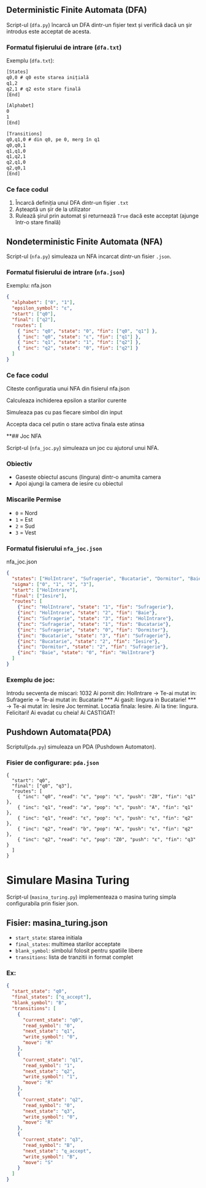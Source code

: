 ## Deterministic Finite Automata (DFA)

Script-ul (`dfa.py`) încarcă un DFA dintr-un fișier text și verifică dacă un șir introdus este acceptat de acesta.

### Formatul fișierului de intrare (`dfa.txt`)
Exemplu (`dfa.txt`):
```txt
[States]
q0,0 # q0 este starea inițială
q1,2
q2,1 # q2 este stare finală
[End]

[Alphabet]
0
1
[End]

[Transitions]
q0,q1,0 # din q0, pe 0, merg în q1
q0,q0,1
q1,q1,0
q1,q2,1
q2,q1,0
q2,q0,1
[End]
```
### Ce face codul

1. Încarcă definiția unui DFA dintr-un fișier `.txt`
2. Așteaptă un șir de la utilizator
3. Rulează șirul prin automat și returnează `True` dacă este acceptat (ajunge într-o stare finală)

## Nondeterministic Finite Automata (NFA)

Script-ul (`nfa.py`) simuleaza un NFA incarcat dintr-un fisier `.json`.

### Formatul fisierului de intrare (`nfa.json`)

Exemplu:
nfa.json
```json
{
  "alphabet": ["0", "1"],
  "epsilon_symbol": "ε",
  "start": ["q0"],
  "final": ["q2"],
  "routes": [
    { "inc": "q0", "state": "0", "fin": ["q0", "q1"] },
    { "inc": "q0", "state": "ε", "fin": ["q1"] },
    { "inc": "q1", "state": "1", "fin": ["q2"] },
    { "inc": "q2", "state": "0", "fin": ["q2"] }
  ]
}
```
### Ce face codul
Citeste configuratia unui NFA din fisierul nfa.json

Calculeaza inchiderea epsilon a starilor curente

Simuleaza pas cu pas fiecare simbol din input

Accepta daca cel putin o stare activa finala este atinsa


**## Joc NFA

Script-ul (`nfa_joc.py`) simuleaza un joc cu ajutorul unui NFA.

### Obiectiv
- Gaseste obiectul ascuns (lingura) dintr-o anumita camera
- Apoi ajungi la camera de iesire cu obiectul

### Miscarile Permise
- `0` = Nord
- `1` = Est
- `2` = Sud
- `3` = Vest

### Formatul fisierului `nfa_joc.json`

nfa_joc.json
```json
{
  "states": ["HolIntrare", "Sufragerie", "Bucatarie", "Dormitor", "Baie", "Iesire"],
  "sigma": ["0", "1", "2", "3"],
  "start": ["HolIntrare"],
  "final": ["Iesire"],
  "routes": [
    {"inc": "HolIntrare", "state": "1", "fin": "Sufragerie"},
    {"inc": "HolIntrare", "state": "2", "fin": "Baie"},
    {"inc": "Sufragerie", "state": "3", "fin": "HolIntrare"},
    {"inc": "Sufragerie", "state": "1", "fin": "Bucatarie"},
    {"inc": "Sufragerie", "state": "0", "fin": "Dormitor"},
    {"inc": "Bucatarie", "state": "3", "fin": "Sufragerie"},
    {"inc": "Bucatarie", "state": "2", "fin": "Iesire"},
    {"inc": "Dormitor", "state": "2", "fin": "Sufragerie"},
    {"inc": "Baie", "state": "0", "fin": "HolIntrare"}
  ]
}
```

### Exemplu de joc:
Introdu secventa de miscari: 1032
Ai pornit din: HolIntrare
 -> Te-ai mutat in: Sufragerie
 -> Te-ai mutat in: Bucatarie
 *** Ai gasit: lingura in Bucatarie! ***
 -> Te-ai mutat in: Iesire
Joc terminat. Locatia finala: Iesire.
Ai la tine: lingura.
Felicitari! Ai evadat cu cheia! Ai CASTIGAT!

## Pushdown Automata(PDA)

Scriptul(`pda.py`) simuleaza un PDA (Pushdown Automaton).

### Fisier de configurare: `pda.json`
```
{
  "start": "q0",
  "final": ["q0", "q3"],
  "routes": [
    { "inc": "q0", "read": "ε", "pop": "ε", "push": "Z0", "fin": "q1" },
    { "inc": "q1", "read": "a", "pop": "ε", "push": "A", "fin": "q1" },
    { "inc": "q1", "read": "ε", "pop": "ε", "push": "ε", "fin": "q2" },
    { "inc": "q2", "read": "b", "pop": "A", "push": "ε", "fin": "q2" },
    { "inc": "q2", "read": "ε", "pop": "Z0", "push": "ε", "fin": "q3" }
  ]
}
```
# Simulare Masina Turing


Script-ul (`masina_turing.py`) implementeaza o masina turing simpla configurabila prin fisier json.

## Fisier: masina_turing.json

- `start_state`: starea initiala
- `final_states`: multimea starilor acceptate
- `blank_symbol`: simbolul folosit pentru spatiile libere
- `transitions`: lista de tranzitii in format complet

### Ex:
```json
{
  "start_state": "q0",
  "final_states": ["q_accept"],
  "blank_symbol": "B",
  "transitions": [
    {
      "current_state": "q0",
      "read_symbol": "0",
      "next_state": "q1",
      "write_symbol": "0",
      "move": "R"
    },
    {
      "current_state": "q1",
      "read_symbol": "1",
      "next_state": "q2",
      "write_symbol": "1",
      "move": "R"
    },
    {
      "current_state": "q2",
      "read_symbol": "0",
      "next_state": "q3",
      "write_symbol": "0",
      "move": "R"
    },
    {
      "current_state": "q3",
      "read_symbol": "B",
      "next_state": "q_accept",
      "write_symbol": "B",
      "move": "S"
    }
  ]
}
```
